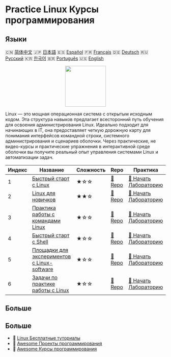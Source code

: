 # Practice Linux Курсы программирования

## Языки

🇨🇳 [简体中文](README_zh.md) 🇯🇵 [日本語](README_ja.md) 🇪🇸 [Español](README_es.md) 🇫🇷 [Français](README_fr.md) 🇩🇪 [Deutsch](README_de.md) 🇷🇺 [Русский](README_ru.md) 🇰🇷 [한국어](README_ko.md) 🇧🇷 [Português](README_pt.md) 🇺🇸 [English](README.md) 

<div align="center">
<img width="128px" src="https://file.labex.io/path/k5LXo5b82pJm.png">
</div>

Linux — это мощная операционная система с открытым исходным кодом. Эта структура навыков предлагает всесторонний путь обучения для освоения администрирования Linux. Идеально подходит для начинающих в IT, она предоставляет четкую дорожную карту для понимания интерфейсов командной строки, системного администрирования и сценариев оболочки. Через практические, не видео-курсы и практические упражнения в интерактивной среде оболочки вы получите реальный опыт управления системами Linux и автоматизации задач.

|   Индекс | Название                                                                                              | Сложность   | Repo                                                                          | Практика                                                                                  |
|----------|-------------------------------------------------------------------------------------------------------|-------------|-------------------------------------------------------------------------------|-------------------------------------------------------------------------------------------|
|        1 | [Быстрый старт с Linux](https://labex.io/ru/courses/quick-start-with-linux)                           | ★☆☆         | [🔗 Repo](https://github.com/labex-labs/quick-start-with-linux)               | [🚀 Начать Лабораторию](https://labex.io/ru/courses/quick-start-with-linux)               |
|        2 | [Linux для новичков](https://labex.io/ru/courses/linux-for-noobs)                                     | ★★☆         | [🔗 Repo](https://github.com/labex-labs/linux-for-noobs)                      | [🚀 Начать Лабораторию](https://labex.io/ru/courses/linux-for-noobs)                      |
|        3 | [Практика работы с командами Linux](https://labex.io/ru/courses/linux-basic-commands-practice-online) | ★☆☆         | [🔗 Repo](https://github.com/labex-labs/linux-basic-commands-practice-online) | [🚀 Начать Лабораторию](https://labex.io/ru/courses/linux-basic-commands-practice-online) |
|        4 | [Быстрый старт с Shell](https://labex.io/ru/courses/quick-start-with-shell)                           | ★☆☆         | [🔗 Repo](https://github.com/labex-labs/quick-start-with-shell)               | [🚀 Начать Лабораторию](https://labex.io/ru/courses/quick-start-with-shell)               |
|        5 | [Площадки для экспериментов с Linux-software](https://labex.io/ru/courses/linux-software-playgrounds) | ★☆☆         | [🔗 Repo](https://github.com/labex-labs/linux-software-playgrounds)           | [🚀 Начать Лабораторию](https://labex.io/ru/courses/linux-software-playgrounds)           |
|        6 | [Задачи по практике работы с Linux](https://labex.io/ru/courses/linux-practice-challenges)            | ★☆☆         | [🔗 Repo](https://github.com/labex-labs/linux-practice-challenges)            | [🚀 Начать Лабораторию](https://labex.io/ru/courses/linux-practice-challenges)            |

## Больше



## Больше

- 🔗 [Linux Бесплатные туториалы](https://github.com/labex-labs/linux-free-tutorials)
- 🔗 [Awesome Проекты программирования](https://github.com/labex-labs/awesome-programming-projects)
- 🔗 [Awesome Курсы программирования](https://github.com/labex-labs/awesome-programming-courses)

